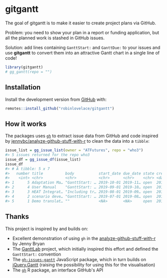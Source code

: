
<!-- README.md is generated from README.Rmd. Please edit that file -->
gitgantt
========

<!-- badges: start -->
<!-- badges: end -->
The goal of gitgantt is to make it easier to create project plans via GitHub.

Problem: you need to show your plan in a report or funding application, but all the planned work is stashed in GitHub issues.

Solution: add lines containing `GanttStart:` and `GanttDue:` to your issues and use **gitgantt** to convert them into an attractive Gantt chart in a single line of code!

``` r
library(gitgantt)
# gg_gantt(repo = "")
```

Installation
------------

<!-- You can install the released version of gitgantt from [CRAN](https://CRAN.R-project.org) with: -->
<!-- ``` r -->
<!-- install.packages("gitgantt") -->
<!-- ``` -->
Install the development version from [GitHub](https://github.com/) with:

``` r
remotes::install_github("robinlovelace/gitgantt")
```

How it works
------------

The packages uses [`gh`]() to extract issue data from GitHub and code inspired by [jennybc/analyze-github-stuff-with-r](https://github.com/jennybc/analyze-github-stuff-with-r) to clean the data into a `tibble`:

``` r
issue_list = gg_issue_list(owner = "ATFutures", repo = "who3")
#> 5 issues returned for the repo who3
issue_df = gg_issue_df(issue_list)
issue_df
#> # A tibble: 5 x 7
#>   number title          body           start_date due_date state created_at
#>    <int> <chr>          <chr>          <chr>      <chr>    <chr> <date>    
#> 1      5 Adaptation Ma… "GanttStart: … 2019-10-01 2019-11… open  2019-05-29
#> 2      4 User Manual    "GanttStart: … 2019-09-01 2019-10… open  2019-05-29
#> 3      3 HEAT Integrat… "Including tr… 2019-08-01 2019-09… open  2019-05-29
#> 4      2 scenario deve… "GanttStart: … 2019-07-01 2019-08… open  2019-05-29
#> 5      1 Demo translat… ""             <NA>       <NA>     open  2018-12-07
```

Thanks
------

This project is inspired by and builds on:

-   Excellent demonstration of using `gh` in the [analyze-github-stuff-with-r](https://github.com/jennybc/analyze-github-stuff-with-r) by Jenny Bryan
-   The [GanttLab](https://www.ganttlab.org/) project, which initially inspired this effort and defined the `GanttStart:` convention
-   The [`gh-issues-gantt`](https://github.com/neyric/gh-issues-gantt) JavaScript package, which in turn builds on [jQuery.Gantt](http://taitems.github.com/jQuery.Gantt/) (raising the possibility for using this for the visualisation)
-   The [`gh`](https://github.com/r-lib/gh) R package, an interface GitHub's API
